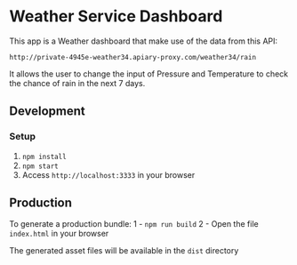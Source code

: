 # Weather Service Dashboard

This app is a Weather dashboard that make use of the data from this API:

`http://private-4945e-weather34.apiary-proxy.com/weather34/rain`

It allows the user to change the input of Pressure and Temperature to check the chance of rain in the next 7 days.

## Development

### Setup

1. `npm install` 
2. `npm start`
3. Access `http://localhost:3333` in your browser


## Production

To generate a production bundle:
1 - `npm run build`
2 - Open the file `index.html` in your browser

The generated asset files will be available in the `dist` directory
